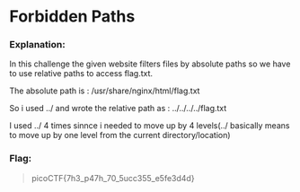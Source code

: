# Forbidden Paths
### Explanation: 
In this challenge the given website filters files by absolute paths so we have to use relative paths to access flag.txt.

The absolute path is : /usr/share/nginx/html/flag.txt

So i used ../ and wrote the relative path as : ../../../../flag.txt

I used ../ 4 times sinnce i needed to move up by 4 levels(../ basically means to move up by one level from the current directory/location)
### Flag:
>picoCTF{7h3_p47h_70_5ucc355_e5fe3d4d}
